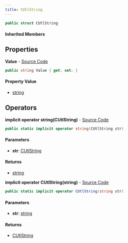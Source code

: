 ```yaml
---
title: CUtlString
---
```


```csharp
public struct CUtlString
```

#### Inherited Members

## Properties

**Value** - [Source Code](https://github.com/swiftly-solution/swiftlys2/blob/master/managed/src/SwiftlyS2.Shared/Natives/Structs/CUtlString.cs#L12)

```csharp
public string Value { get; set; }
```

#### Property Value

- [string](https://learn.microsoft.com/dotnet/api/system.string)

## Operators

**implicit operator string(CUtlString)** - [Source Code](https://github.com/swiftly-solution/swiftlys2/blob/master/managed/src/SwiftlyS2.Shared/Natives/Structs/CUtlString.cs#L22)

```csharp
public static implicit operator string(CUtlString str)
```

#### Parameters

- **str**: [CUtlString](/docs/api/shared/natives/cutlstring)

#### Returns

- [string](https://learn.microsoft.com/dotnet/api/system.string)

**implicit operator CUtlString(string)** - [Source Code](https://github.com/swiftly-solution/swiftlys2/blob/master/managed/src/SwiftlyS2.Shared/Natives/Structs/CUtlString.cs#L23)

```csharp
public static implicit operator CUtlString(string str)
```

#### Parameters

- **str**: [string](https://learn.microsoft.com/dotnet/api/system.string)

#### Returns

- [CUtlString](/docs/api/shared/natives/cutlstring)

